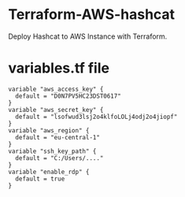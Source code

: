 # Terraform-AWS-hashcat

Deploy Hashcat to AWS Instance with Terraform.

# variables.tf file

```
variable "aws_access_key" {
  default = "D0N7PV5HC23DST0617"
}
variable "aws_secret_key" {
  default = "lsofwud3lsj2o4klfoLOLj4odj2o4jiopf"
}
variable "aws_region" {
  default = "eu-central-1"
}
variable "ssh_key_path" {
  default = "C:/Users/...."
}
variable "enable_rdp" {
  default = true
}
```
